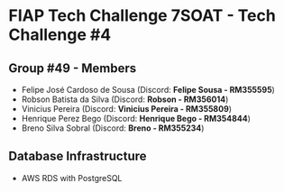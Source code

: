 # FIAP Tech Challenge 7SOAT - Tech Challenge #4

## Group #49 - Members

- Felipe José Cardoso de Sousa (Discord: **Felipe Sousa - RM355595**)
- Robson Batista da Silva (Discord: **Robson - RM356014**)
- Vinicius Pereira (Discord: **Vinicius Pereira - RM355809**)
- Henrique Perez Bego (Discord: **Henrique Bego - RM354844**)
- Breno Silva Sobral (Discord: **Breno - RM355234**)

## Database Infrastructure

- AWS RDS with PostgreSQL